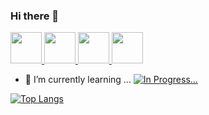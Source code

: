 ### Hi there 👋

<!--
**samoyla/samoyla** is a ✨ _special_ ✨ repository because its `README.md` (this file) appears on your GitHub profile.

Here are some ideas to get you started:

- 🔭 I’m currently working on ...
- 🌱 I’m currently learning 
- 👯 I’m looking to collaborate on ...
- 🤔 I’m looking for help with ...
- 💬 Ask me about ...
- 📫 How to reach me: ...
- 😄 Pronouns: ...
- ⚡ Fun fact: ...
-->

<div>
  <a href="https://cplusplus.com/">
    <img height="50" width="50" src="https://imgs.search.brave.com/MnKJ1hECMeP2ktLiLdTg44IXff55Czt-PSa26fmkark/rs:fit:474:225:1/g:ce/aHR0cHM6Ly90c2U0/Lm1tLmJpbmcubmV0/L3RoP2lkPU9JUC5T/bWliai1DNUZDXzhO/MHZPa0E5WUd3SGFI/YSZwaWQ9QXBp"/>
  </a>
  <a href="https://cplusplus.com/">
    <img height="50" width="50" src="https://imgs.search.brave.com/0oJMfQqhC_6DOOT3IVkar1gaExJqd4anb0d_nv-G0TM/rs:fit:404:225:1/g:ce/aHR0cHM6Ly90c2Uy/Lm1tLmJpbmcubmV0/L3RoP2lkPU9JUC53/OUFJT082Q2Z1cDZh/VG9WMUUtZEVRSGFJ/ciZwaWQ9QXBp"/>
  </a>
  <a href="https://www.vim.org/">
    <img height="50" width="50" src="https://imgs.search.brave.com/5stUPHaBnws7aXhvGhovZ--mSkFI28MPgwXekVXsxnw/rs:fit:219:225:1/g:ce/aHR0cHM6Ly90c2U0/Lm1tLmJpbmcubmV0/L3RoP2lkPU9JUC5f/eExsQzhma2dJRDE3/T3FrUHprbVpBQUFB/QSZwaWQ9QXBp"/>
  </a>
  <a href="https://code.visualstudio.com/">
    <img height="50" width="50" src="https://imgs.search.brave.com/nHoH5D3jA-UFyws1Bg77l_Aif3pzVKk5O7LjTWCS5Vg/rs:fit:476:225:1/g:ce/aHR0cHM6Ly90c2Ux/Lm1tLmJpbmcubmV0/L3RoP2lkPU9JUC44/bkFWVDR0VG5vZXFW/ajRTY2R6UGl3SGFI/WSZwaWQ9QXBp"/>
  </a>
</div>

- 🌱 I’m currently learning ...
[![In Progress...](https://skillicons.dev/icons?i=docker,git,linux,java)](https://skillicons.dev)

[![Top Langs](https://github-readme-stats.vercel.app/api/top-langs/?username=samoyla&layout=compact)](https://github.com/anuraghazra/github-readme-stats)
